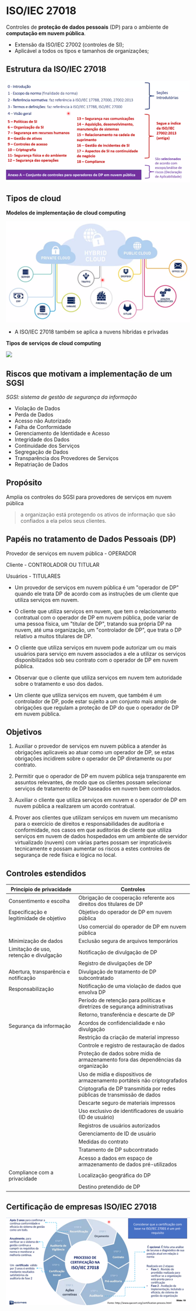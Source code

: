 # ISO/IEC 27018
Controles de **proteção de dados pessoais** (DP) para o ambiente de **computação em nuvem pública**.

- Extensão da ISO/IEC 27002 (controles de SI);
- Aplicável a todos os tipos e tamanhos de organizações;

## Estrutura da ISO/IEC 27018
<img src="/palestras/img/estrutura27018.png">

## Tipos de cloud

**Modelos de implementação de cloud computing**

<img src="/palestras/img/cloudcomputing.png">

- A ISO/IEC 27018 também se aplica a nuvens hibridas e privadas

**Tipos de serviços de cloud computing**

<img src="/palestras/img/serviçoscloud.png">

## Riscos que motivam a implementação de um SGSI

*SGSI: sistema de gestão de segurança da informação*

- Violação de Dados
- Perda de Dados
- Acesso não Autorizado
- Falha de Conformidade
- Gerenciamento de Identidade e Acesso
- Integridade dos Dados
- Continuidade dos Serviços
- Segregação de Dados
- Transparência dos Provedores de Serviços
- Repatriação de Dados

## Propósito

Amplia os controles do SGSI para provedores de serviços em nuvem pública

> a organização está protegendo os ativos de informação que são confiados a ela pelos seus clientes.


## Papéis no tratamento de Dados Pessoais (DP)

Provedor de serviços em nuvem pública - OPERADOR

Cliente - CONTROLADOR OU TITULAR

Usuários - TITULARES

- Um provedor de serviços em nuvem pública é um "operador de DP" quando ele trata DP de acordo com as instruções de um cliente que utiliza serviços em nuvem.

- O cliente que utiliza serviços em nuvem, que tem o relacionamento contratual com o operador de DP em nuvem pública, pode variar de uma pessoa física, um "titular de DP", tratando sua própria DP na nuvem, até uma organização, um "controlador de DP", que trata o DP relativo a muitos titulares de DP.

- O cliente que utiliza serviços em nuvem pode autorizar um ou mais usuários para serviço em nuvem associados a ele a utilizar os serviços disponibilizados sob seu contrato com o operador de DP em nuvem pública.

- Observar que o cliente que utiliza serviços em nuvem tem autoridade sobre o tratamento e uso dos dados.

- Um cliente que utiliza serviços em nuvem, que também é um controlador de DP, pode estar sujeito a um conjunto mais amplo de obrigações que regulam a proteção de DP do que o operador de DP em nuvem pública.

## Objetivos
1. Auxiliar o provedor de serviços em nuvem pública a atender às obrigações aplicaveis ao atuar como um operador de DP, se estas obrigações incidirem sobre o operador de DP diretamente ou por contrato.

2. Permitir que o operador de DP em nuvem pública seja transparente em assuntos relevantes, de modo que os clientes possam selecionar serviços de tratamento de DP baseados em nuvem bem controlados.

3. Auxiliar o cliente que utiliza serviços em nuvem e o operador de DP em nuvem pública a realizarem um acordo contratual.

4. Prover aos clientes que utilizam serviços em nuvem um mecanismo para o exercício de direitos e responsabilidades de auditoria e conformidade, nos casos em que auditorias de cliente que utiliza serviços em nuvem de dados hospedados em um ambiente de servidor virtualizado (nuvem) com várias partes possam ser impraticáveis tecnicamente e possam aumentar os riscos a estes controles de segurança de rede física e lógica no local.

## Controles estendidos

|Princípio de privacidade | Controles|
|---|---|
|Consentimento e escolha | Obrigação de cooperação referente aos direitos dos titulares de DP|
|Especificação e legitimidade de objetivo|Objetivo do operador de DP em nuvem pública
||Uso comercial do operador de DP em nuvem pública
| Minimização de dados| Exclusão segura de arquivos temporários |
| Limitação de uso, retenção e divulgação| Notificação de divulgação de DP
||Registro de divulgações de DP
|Abertura, transparência e notificação| Divulgação de tratamento de DP subcontratado
| Responsabilização| Notificação de uma violação de dados que envolva DP
||Período de retenção para políticas e diretrizes de segurança administrativas
||Retorno, transferência e descarte de DP
Segurança da informação|Acordos de confidencialidade e não divulgação
||Restrição da criação de material impresso
||Controle e registro de restauração de dados
||Proteção de dados sobre mídia de armazenamento fora das dependências da organização
||Uso de mídia e dispositivos de armazenamento portáteis não criptografados
||Criptografia de DP transmitida por redes públicas de transmissão de dados
||Descarte seguro de materiais impressos
||Uso exclusivo de identificadores de usuário (ID de usuário)
||Registros de usuários autorizados
||Gerenciamento de ID de usuário
||Medidas do contrato
||Tratamento de DP subcontratado
||Acesso a dados em espaço de armazenamento de dados pré-utilizados
Compliance com a privacidade | Localização geográfica do DP
|| Destino pretendido de DP

## Certificação de empresas ISO/IEC 27018
<img src="/palestras/img/certificação27018.png">